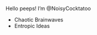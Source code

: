 Hello peeps! I’m @NoisyCocktatoo
- Chaotic Brainwaves
- Entropic Ideas
<!---
NoisyCocktatoo/NoisyCocktatoo is a ✨ special ✨ repository because its `README.md` (this file) appears on your GitHub profile.
You can click the Preview link to take a look at your changes.
--->
